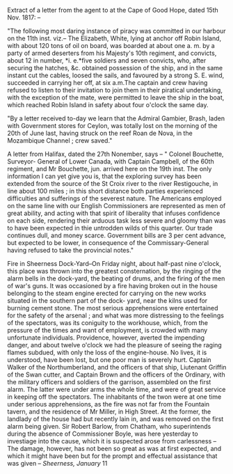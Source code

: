 Extract of a letter from the agent to at the Cape of Good Hope, dated
                    15th Nov. 1817: –"The following most daring instance of piracy was committed in our harbour
                    on the 11th inst. viz.– The Elizabeth, White, lying at anchor off
                    Robin Island, with about 120 tons of oil on board, was boarded at
                    about one a. m. by a party of armed deserters
                    from his Majesty's 10th regiment, and convicts, about 12 in
                    number, *i. e.*five soldiers and seven convicts, who, after securing the
                    hatches, &c. obtained possession of the ship, and in the same instant
                    cut the cables, loosed the sails, and favoured by a strong S. E. wind,
                    succeeded in carrying her off, at six a.m.The captain and crew having refused to listen to their invitation to
                    join them in their piratical undertaking, with the exception of
                    the mate, were permitted to leave the ship in the boat, which reached
                    Robin Island in safety about four o'clock the same day."By a letter received to-day we learn that the Admiral Gambier, Brash, laden
                    with Government stores for Ceylon, was totally lost on the
                    morning of the 20th of June last, having struck on the reef Roan de
                    Nova, in the Mozambique Channel ; crew saved."A letter from Halifax, dated the 27th Nonember, says – "
                    Colonel Bouchette, Surveyor- General of Lower Canada, with Captain Campbell, of the 60th regiment, and Mr Bouchette, jun. arrived
                    here on the 19th inst. The only information I can yet give you
                    is, that the exploring survey has been extended from the source of the
                    St Croix river to the river Restigouche, in line about 100 miles ; in
                    this short distance both parties experienced difficulties and
                    sufferings of the severest nature. The Americans employed on the same
                    line with our English Commissioners are represented as men of great
                    ability, and acting with that spirit of liberality that infuses
                        confidence on each side, rendering their arduous task
                    less severe and gloomy than was to have been expected in thie untrodden
                    wilds of this quarter. Our trade continues dull, and money scarce.
                    Government bills are 3 per cent advance, but expected to be
                    lower, in consequence of the Commissary-General having refused to take
                    the provincial notes."Fire in Sheerness Dock-Yard–On Friday
                    night, about half-past nine o'clock, this place was thrown into the
                    greatest consternation, by the ringing of the alarm bells in the dock-yard,
                    the beating of drums, and the firing of the men of war's guns. It was
                    occasioned by a fire having broken out in the house belonging to
                    the steam engine erected for carrying on the new works situated in the
                    southern part of the dock- yard, near the kilns used for burning cement
                    stone. The most serious apprehensions were entertained for the safety
                    of the arsenal ; and what was more distressing to the feelings of the
                    spectators, was its coniguity to the workhouse, which, from the
                    pressure of the times and want of employment, is crowded with many
                        unfortunate individuals. Providence, however, averted
                    the impending danger, and about twelve o'clock we had the pleasure of
                    seeing the raging flames subdued, with only the loss of the engine-house.
                    No lives, it is understood, have been lost, but one poor man is
                    severely hurt. Captain Walker of the Northumberland, and the officers of
                    that ship, Liutenant Griffin of the Swan cutter, and Captain Brown and
                    the officers of the Ordinary, with the military officers and soldiers of
                    the garrison, assembled on the first alarm. The latter were
                    under arms the whole time, and were of great service in keeping off the
                    spectators. The inhabitants of the twon were at one time under serious
                    apprehensions, as the fire was not far from the Fountain tavern, and the
                    residence of Mr Miller, in High Street. At the former, the landlady of
                    the house had but recently lain in, and was removed on the first alarm
                    being given. Sir Robert Barlow, from Chatham, who superintends during the absence of Commissioner Boyle, was here yesterday to
                    investiage into the cause, which it is suspected arose from carlessness
                    – The damage, however, has not been so great as was at first
                    expected, and which it might have been but for the prompt and effectual
                    assistance that was given – *Sheerness,
                        January* 11